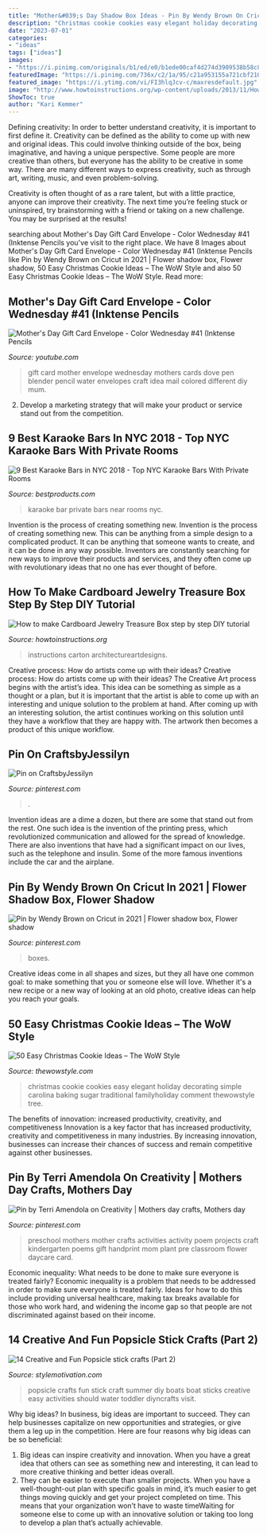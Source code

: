 ```yaml
---
title: "Mother&#039;s Day Shadow Box Ideas - Pin By Wendy Brown On Cricut In 2021"
description: "Christmas cookie cookies easy elegant holiday decorating simple carolina baking sugar traditional familyholiday comment thewowstyle tree"
date: "2023-07-01"
categories:
- "ideas"
tags: ["ideas"]
images:
- "https://i.pinimg.com/originals/b1/ed/e0/b1ede00caf4d274d3909538b58c8cd1c.jpg"
featuredImage: "https://i.pinimg.com/736x/c2/1a/95/c21a953155a721cbf210dcbff35ce60a--preschool-poems-preschool-activities.jpg"
featured_image: "https://i.ytimg.com/vi/FI3hlqJcv-c/maxresdefault.jpg"
image: "http://www.howtoinstructions.org/wp-content/uploads/2013/11/How-to-make-Cardboard-Jewelry-Treasure-Box-step-by-step-DIY-tutorial-instructions-thumb-512x512.jpg"
ShowToc: true
author: "Kari Kemmer"
---
```



Defining creativity:
In order to better understand creativity, it is important to first define it. Creativity can be defined as the ability to come up with new and original ideas. This could involve thinking outside of the box, being imaginative, and having a unique perspective.
Some people are more creative than others, but everyone has the ability to be creative in some way. There are many different ways to express creativity, such as through art, writing, music, and even problem-solving.

Creativity is often thought of as a rare talent, but with a little practice, anyone can improve their creativity. The next time you’re feeling stuck or uninspired, try brainstorming with a friend or taking on a new challenge. You may be surprised at the results!

	

		
searching about Mother&#039;s Day Gift Card Envelope - Color Wednesday #41 (Inktense Pencils you've visit to the right place. We have 8 Images about Mother&#039;s Day Gift Card Envelope - Color Wednesday #41 (Inktense Pencils like Pin by Wendy Brown on Cricut in 2021 | Flower shadow box, Flower shadow, 50 Easy Christmas Cookie Ideas – The WoW Style and also 50 Easy Christmas Cookie Ideas – The WoW Style. Read more:
		
    
## Mother&#039;s Day Gift Card Envelope - Color Wednesday #41 (Inktense Pencils

<img loading=lazy src="https://i.ytimg.com/vi/FI3hlqJcv-c/maxresdefault.jpg" onerror="this.onerror=null;this.src='https://tse3.mm.bing.net/th?id=OIP.Hw8TzOXWbEu6KEvtwvvy8QHaEK&amp;pid=15.1';" alt="Mother&#039;s Day Gift Card Envelope - Color Wednesday #41 (Inktense Pencils">

_Source: youtube.com_

>gift card mother envelope wednesday mothers cards dove pen blender pencil water envelopes craft idea mail colored different diy mum. 

	

2. Develop a marketing strategy that will make your product or service stand out from the competition.

    
## 9 Best Karaoke Bars In NYC 2018 - Top NYC Karaoke Bars With Private Rooms

<img loading=lazy src="https://hips.hearstapps.com/bpc.h-cdn.co/assets/17/16/1600x800/landscape-1492464065-pulse-karaoke-bar.jpg?resize=1200:*" onerror="this.onerror=null;this.src='https://tse2.mm.bing.net/th?id=OIP.HUSb_l0uEq8eHY4-bH0WWQHaDt&amp;pid=15.1';" alt="9 Best Karaoke Bars in NYC 2018 - Top NYC Karaoke Bars With Private Rooms">

_Source: bestproducts.com_

>karaoke bar private bars near rooms nyc. 

	

Invention is the process of creating something new.
Invention is the process of creating something new. This can be anything from a simple design to a complicated product. It can be anything that someone wants to create, and it can be done in any way possible. Inventors are constantly searching for new ways to improve their products and services, and they often come up with revolutionary ideas that no one has ever thought of before.

    
## How To Make Cardboard Jewelry Treasure Box Step By Step DIY Tutorial

<img loading=lazy src="http://www.howtoinstructions.org/wp-content/uploads/2013/11/How-to-make-Cardboard-Jewelry-Treasure-Box-step-by-step-DIY-tutorial-instructions-thumb-512x512.jpg" onerror="this.onerror=null;this.src='https://tse1.mm.bing.net/th?id=OIP.R4LtiSyFvPqvjThr51oszAHaHa&amp;pid=15.1';" alt="How to make Cardboard Jewelry Treasure Box step by step DIY tutorial">

_Source: howtoinstructions.org_

>instructions carton architectureartdesigns. 

	

Creative process: How do artists come up with their ideas?
Creative process: How do artists come up with their ideas?
The Creative Art process begins with the artist’s idea. This idea can be something as simple as a thought or a plan, but it is important that the artist is able to come up with an interesting and unique solution to the problem at hand. After coming up with an interesting solution, the artist continues working on this solution until they have a workflow that they are happy with. The artwork then becomes a product of this unique workflow.

    
## Pin On CraftsbyJessilyn

<img loading=lazy src="https://i.pinimg.com/736x/08/70/64/0870647c7d5cd3e36ec211325e28fe25.jpg" onerror="this.onerror=null;this.src='https://tse3.mm.bing.net/th?id=OIP.Cl1w_KqXTMnjyl9iU4StOgHaJm&amp;pid=15.1';" alt="Pin on CraftsbyJessilyn">

_Source: pinterest.com_

>. 

	

Invention ideas are a dime a dozen, but there are some that stand out from the rest. One such idea is the invention of the printing press, which revolutionized communication and allowed for the spread of knowledge. There are also inventions that have had a significant impact on our lives, such as the telephone and insulin. Some of the more famous inventions include the car and the airplane.

    
## Pin By Wendy Brown On Cricut In 2021 | Flower Shadow Box, Flower Shadow

<img loading=lazy src="https://i.pinimg.com/originals/b1/ed/e0/b1ede00caf4d274d3909538b58c8cd1c.jpg" onerror="this.onerror=null;this.src='https://tse2.mm.bing.net/th?id=OIP.evDPDQi8i-EC437gCfGG_QHaJ8&amp;pid=15.1';" alt="Pin by Wendy Brown on Cricut in 2021 | Flower shadow box, Flower shadow">

_Source: pinterest.com_

>boxes. 

	

Creative ideas come in all shapes and sizes, but they all have one common goal: to make something that you or someone else will love. Whether it's a new recipe or a new way of looking at an old photo, creative ideas can help you reach your goals.

    
## 50 Easy Christmas Cookie Ideas – The WoW Style

<img loading=lazy src="http://thewowstyle.com/wp-content/uploads/2014/11/4212.jpg" onerror="this.onerror=null;this.src='https://tse3.mm.bing.net/th?id=OIP.J3tusophITSig6sOInrmbwHaLH&amp;pid=15.1';" alt="50 Easy Christmas Cookie Ideas – The WoW Style">

_Source: thewowstyle.com_

>christmas cookie cookies easy elegant holiday decorating simple carolina baking sugar traditional familyholiday comment thewowstyle tree. 

	

The benefits of innovation: increased productivity, creativity, and competitiveness
Innovation is a key factor that has increased productivity, creativity and competitiveness in many industries. By increasing innovation, businesses can increase their chances of success and remain competitive against other businesses.

    
## Pin By Terri Amendola On Creativity | Mothers Day Crafts, Mothers Day

<img loading=lazy src="https://i.pinimg.com/736x/c2/1a/95/c21a953155a721cbf210dcbff35ce60a--preschool-poems-preschool-activities.jpg" onerror="this.onerror=null;this.src='https://tse1.mm.bing.net/th?id=OIP.q2Tap-fSrz5OiGsI9nAi0gHaNK&amp;pid=15.1';" alt="Pin by Terri Amendola on Creativity | Mothers day crafts, Mothers day">

_Source: pinterest.com_

>preschool mothers mother crafts activities activity poem projects craft kindergarten poems gift handprint mom plant pre classroom flower daycare card. 

	

Economic inequality: What needs to be done to make sure everyone is treated fairly?
Economic inequality is a problem that needs to be addressed in order to make sure everyone is treated fairly. Ideas for how to do this include providing universal healthcare, making tax breaks available for those who work hard, and widening the income gap so that people are not discriminated against based on their income.

    
## 14 Creative And Fun Popsicle Stick Crafts (Part 2)

<img loading=lazy src="https://stylemotivation.com/wp-content/uploads/2020/02/32-boat-craft.jpg" onerror="this.onerror=null;this.src='https://tse1.mm.bing.net/th?id=OIP.4icjcV_AI25o8SmDmCI2WAHaLo&amp;pid=15.1';" alt="14 Creative and Fun Popsicle stick crafts (Part 2)">

_Source: stylemotivation.com_

>popsicle crafts fun stick craft summer diy boats boat sticks creative easy activities should water toddler diyncrafts visit. 

	

Why big ideas?
In business, big ideas are important to succeed. They can help businesses capitalize on new opportunities and strategies, or give them a leg up in the competition. Here are four reasons why big ideas can be so beneficial: 
1) Big ideas can inspire creativity and innovation. When you have a great idea that others can see as something new and interesting, it can lead to more creative thinking and better ideas overall. 
2) They can be easier to execute than smaller projects. When you have a well-thought-out plan with specific goals in mind, it’s much easier to get things moving quickly and get your project completed on time. This means that your organization won’t have to waste timeWaiting for someone else to come up with an innovative solution or taking too long to develop a plan that’s actually achievable.

